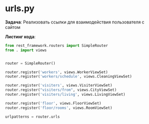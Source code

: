 # urls.py

**Задача**: Реализовать ссылки для взаимодействия пользователя с сайтом

**Листинг кода**:
``` py title="urls.py"
from rest_framework.routers import SimpleRouter
from . import views


router = SimpleRouter()

router.register('workers', views.WorkerViewSet)
router.register('workers/schedule', views.CleaningViewSet)

router.register('visiters', views.VisiterViewSet)
router.register("visiters/from", views.CityViewSet)
router.register('visiters/living', views.LivingViewSet)

router.register('floor', views.FloorViewSet)
router.register('floor/rooms', views.RoomViewSet)

urlpatterns = router.urls

```